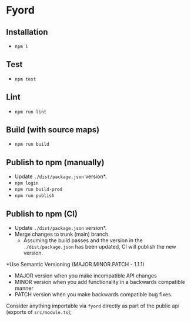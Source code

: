 # Fyord

## Installation
- `npm i`

## Test
- `npm test`

## Lint
- `npm run lint`

## Build (with source maps)
- `npm run build`

## Publish to npm (manually)
- Update `./dist/package.json` version*.
- `npm login`
- `npm run build-prod`
- `npm run publish`

## Publish to npm (CI)
- Update `./dist/package.json` version*.
- Merge changes to trunk (main) branch.
  - Assuming the build passes and the version in the `./dist/package.json` has been updated, CI will publish the new version.

*Use Semantic Versioning (MAJOR.MINOR.PATCH - 1.1.1)
- MAJOR version when you make incompatible API changes
- MINOR version when you add functionality in a backwards compatible manner
- PATCH version when you make backwards compatible bug fixes.

Consider anything importable via `fyord` directly as part of the public api (exports of `src/module.ts`);
